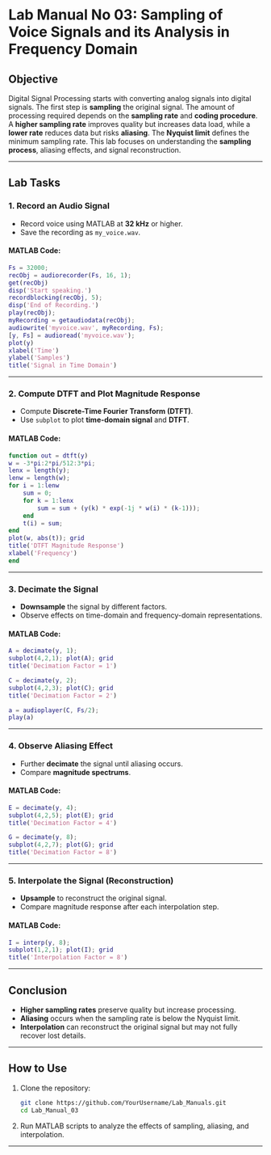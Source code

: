 # **Lab Manual No 03: Sampling of Voice Signals and its Analysis in Frequency Domain**

## **Objective**
Digital Signal Processing starts with converting analog signals into digital signals. The first step is **sampling** the original signal. The amount of processing required depends on the **sampling rate** and **coding procedure**. A **higher sampling rate** improves quality but increases data load, while a **lower rate** reduces data but risks **aliasing**. The **Nyquist limit** defines the minimum sampling rate. This lab focuses on understanding the **sampling process**, aliasing effects, and signal reconstruction.

---

## **Lab Tasks**

### **1. Record an Audio Signal**
- Record voice using MATLAB at **32 kHz** or higher.
- Save the recording as `my_voice.wav`.

#### **MATLAB Code:**
```matlab
Fs = 32000;
recObj = audiorecorder(Fs, 16, 1);
get(recObj)
disp('Start speaking.')
recordblocking(recObj, 5);
disp('End of Recording.')
play(recObj);
myRecording = getaudiodata(recObj);
audiowrite('myvoice.wav', myRecording, Fs);
[y, Fs] = audioread('myvoice.wav');
plot(y)
xlabel('Time')
ylabel('Samples')
title('Signal in Time Domain')
```

---

### **2. Compute DTFT and Plot Magnitude Response**
- Compute **Discrete-Time Fourier Transform (DTFT)**.
- Use `subplot` to plot **time-domain signal** and **DTFT**.

#### **MATLAB Code:**
```matlab
function out = dtft(y)
w = -3*pi:2*pi/512:3*pi;
lenx = length(y);
lenw = length(w);
for i = 1:lenw
    sum = 0;
    for k = 1:lenx
        sum = sum + (y(k) * exp(-1j * w(i) * (k-1)));
    end
    t(i) = sum;
end
plot(w, abs(t)); grid
title('DTFT Magnitude Response')
xlabel('Frequency')
end
```

---

### **3. Decimate the Signal**
- **Downsample** the signal by different factors.
- Observe effects on time-domain and frequency-domain representations.

#### **MATLAB Code:**
```matlab
A = decimate(y, 1);
subplot(4,2,1); plot(A); grid
title('Decimation Factor = 1')

C = decimate(y, 2);
subplot(4,2,3); plot(C); grid
title('Decimation Factor = 2')

a = audioplayer(C, Fs/2);
play(a)
```

---

### **4. Observe Aliasing Effect**
- Further **decimate** the signal until aliasing occurs.
- Compare **magnitude spectrums**.

#### **MATLAB Code:**
```matlab
E = decimate(y, 4);
subplot(4,2,5); plot(E); grid
title('Decimation Factor = 4')

G = decimate(y, 8);
subplot(4,2,7); plot(G); grid
title('Decimation Factor = 8')
```

---

### **5. Interpolate the Signal (Reconstruction)**
- **Upsample** to reconstruct the original signal.
- Compare magnitude response after each interpolation step.

#### **MATLAB Code:**
```matlab
I = interp(y, 8);
subplot(1,2,1); plot(I); grid
title('Interpolation Factor = 8')
```

---

## **Conclusion**
- **Higher sampling rates** preserve quality but increase processing.
- **Aliasing** occurs when the sampling rate is below the Nyquist limit.
- **Interpolation** can reconstruct the original signal but may not fully recover lost details.

---

## **How to Use**
1. Clone the repository:
   ```bash
   git clone https://github.com/YourUsername/Lab_Manuals.git
   cd Lab_Manual_03
   ```
2. Run MATLAB scripts to analyze the effects of sampling, aliasing, and interpolation.

---



